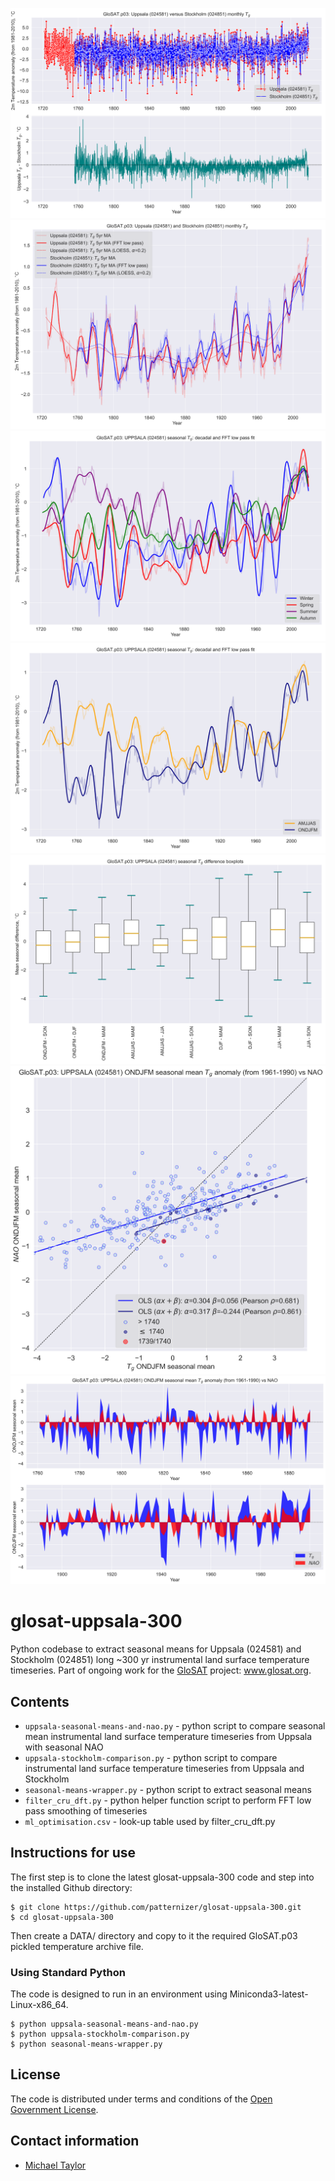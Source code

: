 ![image](https://github.com/patternizer/glosat-uppsala-300/blob/main/uppsala-and-stockholm-diff.png)
![image](https://github.com/patternizer/glosat-uppsala-300/blob/main/uppsala-and-stockholm-fft-smooth.png)
![image](https://github.com/patternizer/glosat-uppsala-300/blob/main/024581-wrapper-4-seasonal.png)
![image](https://github.com/patternizer/glosat-uppsala-300/blob/main/024581-wrapper-2-seasonal.png)
![image](https://github.com/patternizer/glosat-uppsala-300/blob/main/024581-wrapper-seasonal-difference-boxplots.png)
![image](https://github.com/patternizer/glosat-uppsala-300/blob/main/024581-anomaly-vs-nao-correlation-ONDJFM.png)
![image](https://github.com/patternizer/glosat-uppsala-300/blob/main/024581-anomaly-vs-nao-timeseries-ONDJFM-130-years.png)

# glosat-uppsala-300

Python codebase to extract seasonal means for Uppsala (024581) and Stockholm (024851) long ~300 yr instrumental land surface temperature timeseries. Part of ongoing work for the [GloSAT](https://www.glosat.org) project: www.glosat.org. 

## Contents

* `uppsala-seasonal-means-and-nao.py` - python script to compare seasonal mean instrumental land surface temperature timeseries from Uppsala with seasonal NAO
* `uppsala-stockholm-comparison.py` - python script to compare instrumental land surface temperature timeseries from Uppsala and Stockholm
* `seasonal-means-wrapper.py` - python script to extract seasonal means
* `filter_cru_dft.py` - python helper function script to perform FFT low pass smoothing of timeseries
* `ml_optimisation.csv` - look-up table used by filter_cru_dft.py

## Instructions for use

The first step is to clone the latest glosat-uppsala-300 code and step into the installed Github directory: 

    $ git clone https://github.com/patternizer/glosat-uppsala-300.git
    $ cd glosat-uppsala-300

Then create a DATA/ directory and copy to it the required GloSAT.p03 pickled temperature archive file.

### Using Standard Python

The code is designed to run in an environment using Miniconda3-latest-Linux-x86_64.

    $ python uppsala-seasonal-means-and-nao.py
    $ python uppsala-stockholm-comparison.py
    $ python seasonal-means-wrapper.py
    
## License

The code is distributed under terms and conditions of the [Open Government License](http://www.nationalarchives.gov.uk/doc/open-government-licence/version/3/).

## Contact information

* [Michael Taylor](michael.a.taylor@uea.ac.uk)


